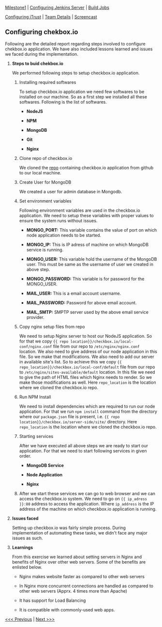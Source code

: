 [Milestone1](README.md) | [Configuring Jenkins Server](Jenkins.md) | [Build Jobs](JenkinsJobBuilder.md)

[Configuring iTrust](ITrust.md) | [Team Details](Team.md) | [Screencast](Screencast.md)

Configuring chekbox.io
----------------------------------

Following are the detailed report regarding steps involved to configure chekbox.io application. We have also included lessons learned and issues we faced during the implementation.

1. **Steps to buid chekbox.io**

	We performed following steps to setup checkbox.io application.
	
	1. Installing required softwares
		
		To setup checkbox.io application we need few softwares to be installed on our machine. So as a first step we installed all these softwares. Following is the list of softwares.
		
		- **NodeJS**
		
		- **NPM**
		
		- **MongoDB**
		
		- **Git**
		
		- **Nginx**
	
	2. Clone repo of checkbox.io
	
		We cloned the [repo](https://github.com/chrisparnin/checkbox.io.git) containing checkbox.io application from github to our local machine.
	
	3. Create User for MongoDB
	
		We created a user for admin database in Mongodb.
		
	4. Set environment variables
	
		Following environment variables are used in the checkbox.io application. We need to setup these variables with proper values to ensure the system runs without issues.
		
		- **MONGO_PORT:** This variable contains the value of port on which node application needs to be started. 
		
		- **MONGO_IP:** This is IP adress of machine on which MongoDB service is running.
		
		- **MONGO_USER:** This variable hold the username of the MongoDB user. This must be same as the username of user we created in above step.
		
		- **MONGO_PASSWORD:** This variable is for password for the MONGO_USER.
		
		- **MAIL_USER:** This is a email account username. 
		
		- **MAIL_PASSWORD:** Password for above email account.
		
		- **MAIL_SMTP:** SMPTP server used by the above email service provider.
		
	5. Copy nginx setup files from repo

		We need to setup Nginx server to host our NodeJS application. So for that we copy `{{ repo location}}/checkbox.io/local-conf/nginx.conf` file from our repo to `/etc/nginx/nginx.conf` location. We also need to give address of our node application in this file. So we make that modifications. We also need to add our server in available site's list. So to achieve this we copy `{{ repo_location}}/checkbox.io/local-conf/default` file from our repo to `/etc/nginx/sites-available/default` location. In this file we need to give the path of HTML files which Nginx needs to render. So we make those modifications as well. Here `repo_location` is the location where we cloned the checkbox.io repo.
		
	6. Run NPM Install
	
		We need to install dependencies which are required to run our node application. For that we run `npm install` command from the directory where our `package.json` file is present, i.e. `{{ repo location}}/checkbox.io/server-side/site/` directory. Here `repo_location` is the location where we cloned the checkbox.io repo.
		
	7. Starting services
	
		After we have executed all above steps we are ready to start our application. For that we need to start following services in given order.
		
		- **MongoDB Service**
		
		- **Node Application**
		
		- **Nginx**

	8. After we start these services we can go to web browser and we can access the checkbox.io system. We need to go on `{{ ip_adress }}:80` address to access the application. Where `ip_address` is the IP address of the machine on which checkbox.io application is running.
	
2. **Issues faced**

	Setting up checkbox.io was fairly simple process. During implementation of automating these tasks, we didn't face any major issues as such. 

3. **Learnings**

	From this exercise we learned about setting servers in Nginx and benefits of Nginx over other web servers. Some of the benefits are enlisted below.
	
	- Nginx makes website faster as compared to other web servers
	
	- In Nginx more concurrent connections are handled as compared to other web servers (Apprx. 4 times more than Apache)
	
	- It has support for Load Balancing
	
	- It is compatible with commonly-used web apps.

[<<< Previous](JenkinsJobBuilder.md) | [Next >>>](ITrust.md)